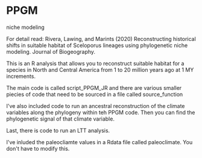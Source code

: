 # PPGM
niche modeling

For detail read:
Rivera, Lawing, and Marints (2020) Reconstructing historical shifts in suitable habitat of Sceloporus lineages using phylogenetic niche modeling. Journal of Biogeography.

This is an R analysis that allows you to reconstruct suitable habitat for a species in North and Central America from 1 to 20 million years ago at 1 MY increments.

The main code is called script_PPGM_JR and there are various smaller piecies of code that need to be sourced in a file called source_function

I've also included code to run an ancestral reconstruction of the climate variables along the phylogeny within teh PPGM code. Then you can find the phylogenetic signal of that climate variable.

Last, there is code to  run an LTT analysis. 

I've inluded the paleocliamte values in a Rdata file called paleoclimate. You don't have to modify this. 
